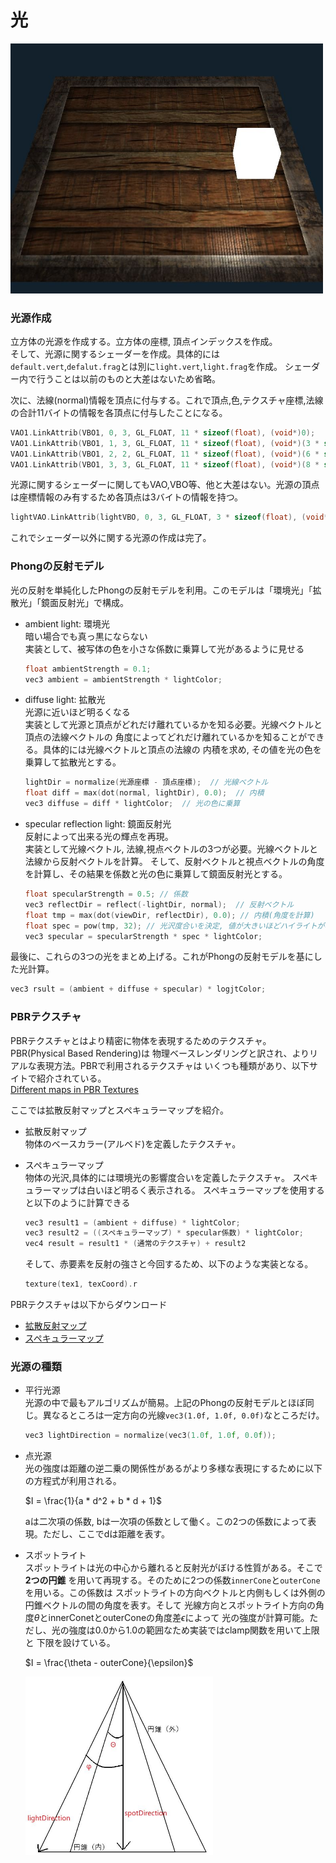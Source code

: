 # 光

<img src="./result.jpg" alt="結果画像" width=500>

### 光源作成
立方体の光源を作成する。立方体の座標, 頂点インデックスを作成。<br>
そして、光源に関するシェーダーを作成。具体的には`default.vert`,`defalut.frag`とは別に`light.vert`,`light.frag`を作成。
シェーダー内で行うことは以前のものと大差はないため省略。<br>

次に、法線(normal)情報を頂点に付与する。これで頂点,色,テクスチャ座標,法線の合計11バイトの情報を各頂点に付与したことになる。
```c++
VAO1.LinkAttrib(VBO1, 0, 3, GL_FLOAT, 11 * sizeof(float), (void*)0);					// 頂点
VAO1.LinkAttrib(VBO1, 1, 3, GL_FLOAT, 11 * sizeof(float), (void*)(3 * sizeof(float)));	// 色
VAO1.LinkAttrib(VBO1, 2, 2, GL_FLOAT, 11 * sizeof(float), (void*)(6 * sizeof(float)));	// テクスチャ
VAO1.LinkAttrib(VBO1, 3, 3, GL_FLOAT, 11 * sizeof(float), (void*)(8 * sizeof(float)));	// 法線
```
光源に関するシェーダーに関してもVAO,VBO等、他と大差はない。光源の頂点は座標情報のみ有するため各頂点は3バイトの情報を持つ。
```c++
lightVAO.LinkAttrib(lightVBO, 0, 3, GL_FLOAT, 3 * sizeof(float), (void*)0);
```
これでシェーダー以外に関する光源の作成は完了。

### Phongの反射モデル
光の反射を単純化したPhongの反射モデルを利用。このモデルは「環境光」「拡散光」「鏡面反射光」で構成。

- ambient light: 環境光<br>
    暗い場合でも真っ黒にならない<br>
    実装として、被写体の色を小さな係数に乗算して光があるように見せる
    ```c++
    float ambientStrength = 0.1;
    vec3 ambient = ambientStrength * lightColor;
    ```

- diffuse light: 拡散光<br>
    光源に近いほど明るくなる<br>
    実装として光源と頂点がどれだけ離れているかを知る必要。光線ベクトルと頂点の法線ベクトルの
    角度によってどれだけ離れているかを知ることができる。具体的には光線ベクトルと頂点の法線の
    内積を求め, その値を光の色を乗算して拡散光とする。
    ```c++
    lightDir = normalize(光源座標 - 頂点座標);  // 光線ベクトル
    float diff = max(dot(normal, lightDir), 0.0);  // 内積 
    vec3 diffuse = diff * lightColor;  // 光の色に乗算
    ```

- specular reflection light: 鏡面反射光<br>
    反射によって出来る光の輝点を再現。<br>
    実装として光線ベクトル, 法線,視点ベクトルの3つが必要。光線ベクトルと法線から反射ベクトルを計算。
    そして、反射ベクトルと視点ベクトルの角度を計算し、その結果を係数と光の色に乗算して鏡面反射光とする。
    ```c++
    float specularStrength = 0.5; // 係数
    vec3 reflectDir = reflect(-lightDir, normal);  // 反射ベクトル
    float tmp = max(dot(viewDir, reflectDir), 0.0); // 内積(角度を計算)
    float spec = pow(tmp, 32); // 光沢度合いを決定, 値が大きいほどハイライトが小さい
    vec3 specular = specularStrength * spec * lightColor;  
    ```
最後に、これらの3つの光をまとめ上げる。これがPhongの反射モデルを基にした光計算。
```c++
vec3 rsult = (ambient + diffuse + specular) * logjtColor;
```

### PBRテクスチャ
PBRテクスチャとはより精密に物体を表現するためのテクスチャ。PBR(Physical Based Rendering)は
物理ベースレンダリングと訳され、よりリアルな表現方法。PBRで利用されるテクスチャは
いくつも種類があり、以下サイトで紹介されている。<br>
[Different maps in PBR Textures](https://www.a23d.co/blog/different-maps-in-pbr-textures/)

ここでは拡散反射マップとスペキュラーマップを紹介。

- 拡散反射マップ<br>
    物体のベースカラー(アルベド)を定義したテクスチャ。

- スペキュラーマップ<br>
    物体の光沢,具体的には環境光の影響度合いを定義したテクスチャ。
    スペキュラーマップは白いほど明るく表示される。
    スペキュラーマップを使用すると以下のように計算できる
    ```c++
    vec3 result1 = (ambient + diffuse) * lightColor;
    vec3 result2 = ((スペキュラーマップ) * specular係数) * lightColor;
    vec4 result = result1 * (通常のテクスチャ) + result2
    ```
    そして、赤要素を反射の強さと今回するため、以下のような実装となる。
    ```c++
    texture(tex1, texCoord).r
    ```

PBRテクスチャは以下からダウンロード
- [拡散反射マップ](https://learnopengl.com/img/textures/container2.png)
- [スペキュラーマップ](https://learnopengl.com/img/textures/container2_specular.png)


### 光源の種類
- 平行光源<br>
    光源の中で最もアルゴリズムが簡易。上記のPhongの反射モデルとほぼ同じ。異なるところは一定方向の光線`vec3(1.0f, 1.0f, 0.0f)`なところだけ。
    ```c++
    vec3 lightDirection = normalize(vec3(1.0f, 1.0f, 0.0f));
    ```
- 点光源<br>
    光の強度は距離の逆二乗の関係性があるがより多様な表現にするために以下の方程式が利用される。
    
    $I = \frac{1}{a * d^2 + b * d + 1}$

    aは二次項の係数, bは一次項の係数として働く。この2つの係数によって表現。ただし、ここでdは距離を表す。

- スポットライト<br>
    スポットライトは光の中心から離れると反射光がぼける性質がある。そこで**2つの円錐**
    を用いて再現する。そのために2つの係数`innerCone`と`outerCone`を用いる。この係数は
    スポットライトの方向ベクトルと内側もしくは外側の円錐ベクトルの間の角度を表す。そして
    光線方向とスポットライト方向の角度$\theta$とinnerConetとouterConeの角度差$\epsilon$によって
    光の強度が計算可能。ただし、光の強度は0.0から1.0の範囲なため実装ではclamp関数を用いて上限と
    下限を設けている。

    $I = \frac{\theta - outerCone}{\epsilon}$

    <img src="./spotlight.jpg" width="300">